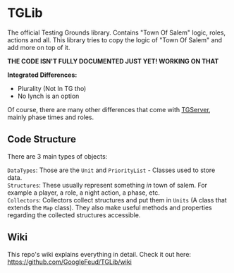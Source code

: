 # TGLib

The official Testing Grounds library. Contains "Town Of Salem" logic, roles, actions and all. This library tries to copy the logic of "Town Of Salem" and add more on top of it. 

**THE CODE ISN'T FULLY DOCUMENTED JUST YET! WORKING ON THAT**

**Integrated Differences:**

- Plurality (Not In TG tho)
- No lynch is an option

Of course, there are many other differences that come with [TGServer](https://github.com/GoogleFeud/TGServer), mainly phase times and roles.

## Code Structure

There are 3 main types of objects: 

`DataTypes`: Those are the `Unit` and `PriorityList` - Classes used to store data.      
`Structures`: These usually represent something *in* town of salem. For example a player, a role, a night action, a phase, etc.       
`Collectors`: Collectors collect structures and put them in `Units` (A class that extends the `Map` class). They also make useful methods and properties regarding the collected structures accessible.              

## Wiki 

This repo's wiki explains everything in detail. Check it out here: https://github.com/GoogleFeud/TGLib/wiki



